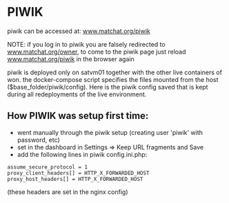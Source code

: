 # PIWIK

piwik can be accessed at: www.matchat.org/piwik

NOTE: if you log in to piwik you are falsely redirected to www.matchat.org/owner, to come to the piwik page just reload www.matchat.org/piwik in the browser again

piwik is deployed only on satvm01 together with the other live containers of won. 
the docker-compose script specifies the files mounted from the host ($base_folder/piwik/config). 
Here is the piwik config saved that is kept during all redeployments of the live environment. 

## How PIWIK was setup first time:

 * went manually through the piwik setup (creating user 'piwik' with password, etc)
 * set in the dashboard in Settings => Keep URL fragments and Save
 * add the following lines in piwik config.ini.php:

```
assume_secure_protocol = 1
proxy_client_headers[] = HTTP_X_FORWARDED_HOST
proxy_host_headers[] = HTTP_X_FORWARDED_HOST
```

(these headers are set in the nginx config)
